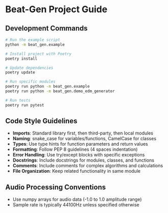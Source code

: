 # Beat-Gen Project Guide

## Development Commands
```bash
# Run the example script
python -m beat_gen.example

# Install project with Poetry
poetry install

# Update dependencies
poetry update

# Run specific modules
poetry run python -m beat_gen.example
poetry run python -m beat_gen.demo_edm_generator

# Run tests
poetry run pytest
```

## Code Style Guidelines
- **Imports**: Standard library first, then third-party, then local modules
- **Naming**: snake_case for variables/functions, CamelCase for classes
- **Types**: Use type hints for function parameters and return values
- **Formatting**: Follow PEP 8 guidelines (4 spaces indentation)
- **Error Handling**: Use try/except blocks with specific exceptions
- **Docstrings**: Include docstrings for modules, classes, and functions
- **Comments**: Include comments for complex algorithms and calculations
- **File Organization**: Keep related functionality in same module

## Audio Processing Conventions
- Use numpy arrays for audio data (-1.0 to 1.0 amplitude range)
- Sample rate is typically 44100Hz unless specified otherwise